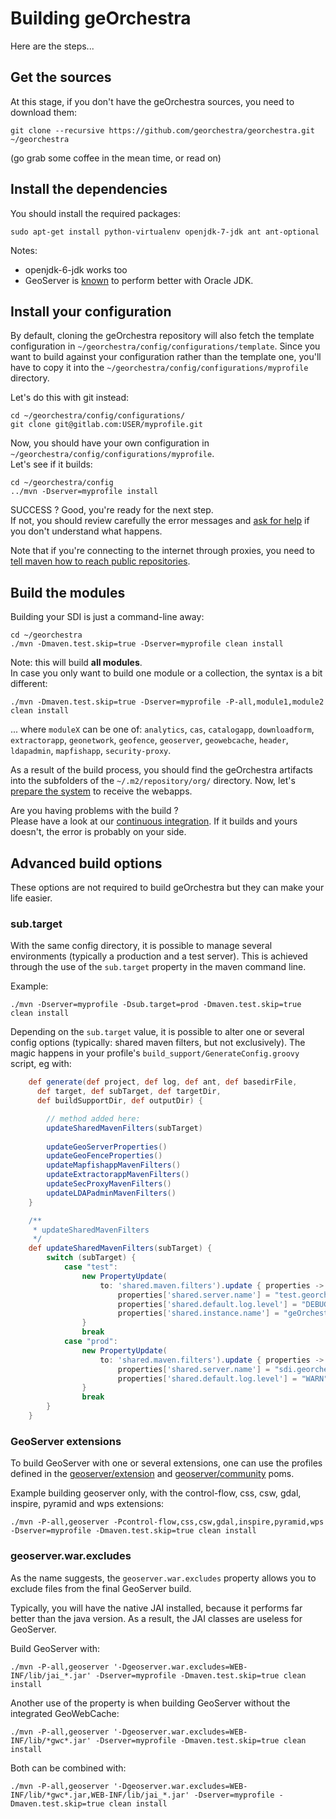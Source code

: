 # Building geOrchestra

Here are the steps...

## Get the sources

At this stage, if you don't have the geOrchestra sources, you need to download them:
```
git clone --recursive https://github.com/georchestra/georchestra.git ~/georchestra
```
(go grab some coffee in the mean time, or read on)


## Install the dependencies

You should install the required packages: 
```
sudo apt-get install python-virtualenv openjdk-7-jdk ant ant-optional
```

Notes: 
 * openjdk-6-jdk works too 
 * GeoServer is [known](http://research.geodan.nl/2012/10/openjdk7-vs-oracle-jdk7-with-geoserver/) to perform better with Oracle JDK.


## Install your configuration

By default, cloning the geOrchestra repository will also fetch the template configuration in ```~/georchestra/config/configurations/template```.
Since you want to build against your configuration rather than the template one, you'll have to copy it into the ```~/georchestra/config/configurations/myprofile``` directory.

Let's do this with git instead:
```
cd ~/georchestra/config/configurations/
git clone git@gitlab.com:USER/myprofile.git
```

Now, you should have your own configuration in ```~/georchestra/config/configurations/myprofile```.  
Let's see if it builds:
```
cd ~/georchestra/config
../mvn -Dserver=myprofile install
```

SUCCESS ? Good, you're ready for the next step.  
If not, you should review carefully the error messages and [ask for help](http://www.georchestra.org/community.html) if you don't understand what happens.

Note that if you're connecting to the internet through proxies, you need to [tell maven how to reach public repositories](http://maven.apache.org/guides/mini/guide-proxies.html).

## Build the modules

Building your SDI is just a command-line away:
```
cd ~/georchestra
./mvn -Dmaven.test.skip=true -Dserver=myprofile clean install
```

Note: this will build **all modules**.  
In case you only want to build one module or a collection, the syntax is a bit different:
```
./mvn -Dmaven.test.skip=true -Dserver=myprofile -P-all,module1,module2 clean install
```
... where ```moduleX``` can be one of: ```analytics```, ```cas```, ```catalogapp```, ```downloadform```, ```extractorapp```, ```geonetwork```, ```geofence```, ```geoserver```, ```geowebcache```, ```header```, ```ldapadmin```, ```mapfishapp```, ```security-proxy```.

As a result of the build process, you should find the geOrchestra artifacts into the subfolders of the ```~/.m2/repository/org/``` directory.
Now, let's [prepare the system](setup.md) to receive the webapps.

Are you having problems with the build ?  
Please have a look at our [continuous integration](https://sdi.georchestra.org/ci/job/georchestra-template/). If it builds and yours doesn't, the error is probably on your side.



## Advanced build options

These options are not required to build geOrchestra but they can make your life easier.

### sub.target

With the same config directory, it is possible to manage several environments (typically a production and a test server).
This is achieved through the use of the ```sub.target``` property in the maven command line.

Example:
```
./mvn -Dserver=myprofile -Dsub.target=prod -Dmaven.test.skip=true clean install
```

Depending on the ```sub.target``` value, it is possible to alter one or several config options (typically: shared maven filters, but not exclusively). 
The magic happens in your profile's ```build_support/GenerateConfig.groovy``` script, eg with:

```groovy
    def generate(def project, def log, def ant, def basedirFile,
      def target, def subTarget, def targetDir,
      def buildSupportDir, def outputDir) {

        // method added here:
        updateSharedMavenFilters(subTarget)
        
        updateGeoServerProperties()
        updateGeoFenceProperties()
        updateMapfishappMavenFilters()
        updateExtractorappMavenFilters()
        updateSecProxyMavenFilters()
        updateLDAPadminMavenFilters()
    } 

    /**
     * updateSharedMavenFilters
     */
    def updateSharedMavenFilters(subTarget) {
        switch (subTarget) {
            case "test":
                new PropertyUpdate(
                    to: 'shared.maven.filters').update { properties ->
                        properties['shared.server.name'] = "test.georchestra.org"
                        properties['shared.default.log.level'] = "DEBUG"
                        properties['shared.instance.name'] = "geOrchestra demo - TEST"
                }
                break
            case "prod":
                new PropertyUpdate(
                    to: 'shared.maven.filters').update { properties ->
                        properties['shared.server.name'] = "sdi.georchestra.org"
                        properties['shared.default.log.level'] = "WARN"
                }
                break
        }
    }
```

### GeoServer extensions

To build GeoServer with one or several extensions, one can use the profiles defined in the [geoserver/extension](https://github.com/georchestra/geoserver/blob/2.3.2-georchestra/src/extension/pom.xml) and [geoserver/community](https://github.com/georchestra/geoserver/blob/2.3.2-georchestra/src/community/pom.xml) poms.

Example building geoserver only, with the control-flow, css, csw, gdal, inspire, pyramid and wps extensions:
```
./mvn -P-all,geoserver -Pcontrol-flow,css,csw,gdal,inspire,pyramid,wps -Dserver=myprofile -Dmaven.test.skip=true clean install 
```

### geoserver.war.excludes

As the name suggests, the ```geoserver.war.excludes``` property allows you to exclude files from the final GeoServer build.

Typically, you will have the native JAI installed, because it performs far better than the java version. 
As a result, the JAI classes are useless for GeoServer.

Build GeoServer with:
```
./mvn -P-all,geoserver '-Dgeoserver.war.excludes=WEB-INF/lib/jai_*.jar' -Dserver=myprofile -Dmaven.test.skip=true clean install
```

Another use of the property is when building GeoServer without the integrated GeoWebCache:
```
./mvn -P-all,geoserver '-Dgeoserver.war.excludes=WEB-INF/lib/*gwc*.jar' -Dserver=myprofile -Dmaven.test.skip=true clean install
```

Both can be combined with:
```
./mvn -P-all,geoserver '-Dgeoserver.war.excludes=WEB-INF/lib/*gwc*.jar,WEB-INF/lib/jai_*.jar' -Dserver=myprofile -Dmaven.test.skip=true clean install
```
